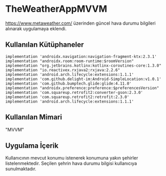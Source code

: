 # TheWeatherAppMVVM
https://www.metaweather.com/ üzerinden güncel hava durumu bilgileri alınarak uygulamaya eklendi.

## Kullanılan Kütüphaneler
`implementation 'androidx.navigation:navigation-fragment-ktx:2.3.1'`<br/>
`implementation "androidx.room:room-runtime:$roomVersion"`<br/>
`implementation "org.jetbrains.kotlinx:kotlinx-coroutines-core:1.3.0"`<br/>
`implementation "io.reactivex.rxjava2:rxjava:2.2.6"`<br/>
`implementation 'android.arch.lifecycle:extensions:1.1.1'`<br/>
`implementation 'com.github.delight-im:Android-SimpleLocation:v1.0.1'`<br/>
`implementation 'com.github.bumptech.glide:glide:4.11.0'`<br/>
`implementation "androidx.preference:preference:$preferencesVersion"`<br/>
`implementation 'com.squareup.retrofit2:converter-gson:2.3.0'`<br/>
`implementation 'com.squareup.retrofit2:retrofit:2.3.0'`<br/>
`implementation 'android.arch.lifecycle:extensions:1.1.1'`<br/>

## Kullanılan Mimari 
"MVVM"<br/>

## Uygulama İçerik
Kullanıcının mevcut konumu istenerek konumuna yakın şehirler listelenmektedir. Seçilen şehrin hava durumu bilgisi kullanıcıya sunulmaktadır.
